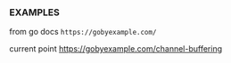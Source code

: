 ### EXAMPLES

from go docs
```https://gobyexample.com/```

current point
https://gobyexample.com/channel-buffering